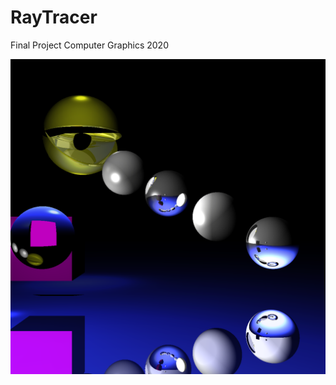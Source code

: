 # RayTracer
Final Project Computer Graphics 2020


![alt text](https://github.com/luisdaniel200926/RayTracer/blob/main/FinalRenders/Render01.png)
